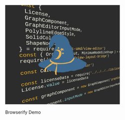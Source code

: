 <img src="../../resources/image/browserify.png" alt="demo-thumbnail" height="320"/>

Browserify Demo
